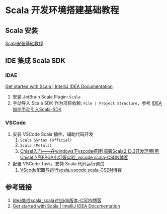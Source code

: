 # Scala 开发环境搭建基础教程

## Scala 安装

[Scala安装基础教程](work/programming/Scala/Scala安装基础教程.md)

## IDE 集成 Scala SDK

### IDAE

[Get started with Scala | IntelliJ IDEA Documentation](https://www.jetbrains.com/help/idea/get-started-with-scala.html)

1. 安装 JetBrain Scala Plugin: `Scala`
2. 手动导入 Scala SDK 作为项目依赖: `File | Project Structure`，参考 [IDEA如何手动引入Scala-SDK](work/tools/IT/JetBrains/IDEA/solution/IDEA如何手动引入Scala-SDK.md)

### VSCode

1. 安装 VSCode Scala 插件，辅助代码开发
	1. `Scala Syntax (official)`
	2. `Scala (Metals)`
	3. [Chisel入门——在windows下vscode搭建|部署Scala2.13.3开发环境|用Chisel点亮FPGA小灯等实验\_vscode scala-CSDN博客](https://blog.csdn.net/weixin_68811361/article/details/139279336)
2. 配置 VSCode Task，支持 Scala 代码运行调试
	1. [VScode配置与运行scala\_vscode scala-CSDN博客](https://blog.csdn.net/zhangfafa_c/article/details/136965254)

## 参考链接

1. [Idea集成scala\_scala对应jdk版本-CSDN博客](https://blog.csdn.net/weixin_45207751/article/details/131259706)
2. [Get started with Scala | IntelliJ IDEA Documentation](https://www.jetbrains.com/help/idea/get-started-with-scala.html)